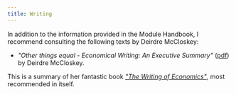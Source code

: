 ```yaml
---
title: Writing
---
```


In addition to the information provided in the Module Handbook, I recommend
consulting the following texts by Deirdre McCloskey:

* *"Other things equal - Economical Writing: An Executive Summary"* ([pdf](http://www.deirdremccloskey.org/docs/pdf/Article_309.pdf)) by Deirdre McCloskey.

This is a summary of her fantastic book [*"The Writing of Economics"*](http://www.amazon.com/Economical-Writing-Second-Deirdre-McCloskey/dp/1577660633/ref=pd_sim_b_2), most recommended in itself.


